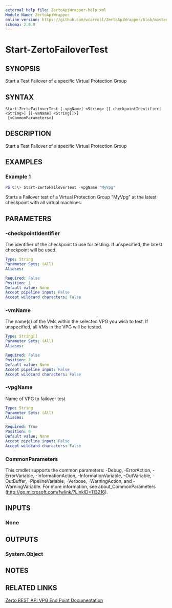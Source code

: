```yaml
---
external help file: ZertoApiWrapper-help.xml
Module Name: ZertoApiWrapper
online version: https://github.com/wcarroll/ZertoApiWrapper/blob/master/docs/Start-ZertoFailoverTest.md
schema: 2.0.0
---
```


# Start-ZertoFailoverTest

## SYNOPSIS
Start a Test Failover of a specific Virtual Protection Group

## SYNTAX

```
Start-ZertoFailoverTest [-vpgName] <String> [[-checkpointIdentifier] <String>] [[-vmName] <String[]>]
 [<CommonParameters>]
```

## DESCRIPTION
Start a Test Failover of a specific Virtual Protection Group

## EXAMPLES

### Example 1
```powershell
PS C:\> Start-ZertoFailoverTest -vpgName "MyVpg"
```

Starts a Failover test of a Virtual Protection Group "MyVpg" at the latest checkpoint with all virtual machines.

## PARAMETERS

### -checkpointIdentifier
The identifier of the checkpoint to use for testing.
If unspecified, the latest checkpoint will be used.

```yaml
Type: String
Parameter Sets: (All)
Aliases:

Required: False
Position: 1
Default value: None
Accept pipeline input: False
Accept wildcard characters: False
```

### -vmName
The name(s) of the VMs within the selected VPG you wish to test.
If unspecified, all VMs in the VPG will be tested.

```yaml
Type: String[]
Parameter Sets: (All)
Aliases:

Required: False
Position: 2
Default value: None
Accept pipeline input: False
Accept wildcard characters: False
```

### -vpgName
Name of VPG to failover test

```yaml
Type: String
Parameter Sets: (All)
Aliases:

Required: True
Position: 0
Default value: None
Accept pipeline input: False
Accept wildcard characters: False
```

### CommonParameters
This cmdlet supports the common parameters: -Debug, -ErrorAction, -ErrorVariable, -InformationAction, -InformationVariable, -OutVariable, -OutBuffer, -PipelineVariable, -Verbose, -WarningAction, and -WarningVariable. For more information, see about_CommonParameters (http://go.microsoft.com/fwlink/?LinkID=113216).

## INPUTS

### None
## OUTPUTS

### System.Object
## NOTES

## RELATED LINKS

[Zerto REST API VPG End Point Documentation](http://s3.amazonaws.com/zertodownload_docs/Latest/Zerto%20Virtual%20Replication%20Zerto%20Virtual%20Manager%20%28ZVM%29%20-%20vSphere%20Online%20Help/RestfulAPIs/StatusAPIs.5.100.html#)
